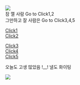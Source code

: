 # 

![](https://i.pinimg.com/736x/4a/b6/97/4ab697eb411c7c6190bcf052058e33ac.jpg)   
잠 깰 사람 Go to Click1,2  
그만하고 잘 사람은 Go to Click3,4,5 

[Click1](https://youtu.be/RvM_JrRMlFo)        
[Click2](https://youtu.be/tR1ECf4sEpw)    
    
[Click3](https://youtu.be/Dsa8mx4WVOA)    
[Click4](https://youtu.be/ZWue6i_LRZ4)  
[Click5](https://youtu.be/3a2zpi9YEdM)  
    
오늘도 고생 많았음 !__! 낼도 화이팅    
  
![](https://app.jjalbang.today/jjv1Lg.jpg)  
